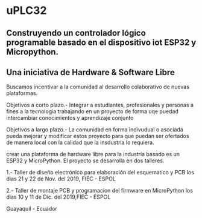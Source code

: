 # uPLC32

## Construyendo un controlador lógico programable basado en el dispositivo iot ESP32 y Micropython. 

## Una iniciativa de Hardware & Software Libre

Buscamos incentivar a la comunidad al desarrollo colaborativo de nuevas plataformas. 

Objetivos a corto plazo.-
Integrar a estudiantes, profesionales y personas a fines a la tecnologia trabajando en un proyecto de forma uqe puedad intercambiar conocimientos y aprendizaje conjunto

Objetivos a largo plazo.-
La comunidad en forma indivudual o asociada pueda mejorar y modificar estos proyecto para que puedan ser ofertados de manera local con la calidad que la insdustria lo requiera. 

crear una plataforma de hardware libre para la industria basado es un ESP32 y MicroPython. 
El proyecto se desarrolla en dos talleres. 

1.- Taller de diseño electrónico para elaboración del esquematico y PCB los dias 21 y 22 de Nov. del 2019, FIEC - ESPOL

2.- Taller de montaje PCB y programacion del firmware en MicroPython los dias 10 y 11 de Dic. del 2019,FIEC - ESPOL


Guayaquil - Ecuador 
